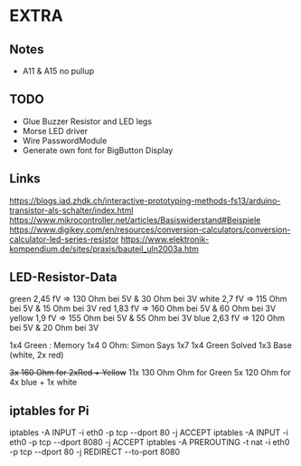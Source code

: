 # EXTRA

## Notes

- A11 & A15 no pullup

## TODO

- Glue Buzzer Resistor and LED legs
- Morse LED driver
- Wire PasswordModule
- Generate own font for BigButton Display

## Links

https://blogs.iad.zhdk.ch/interactive-prototyping-methods-fs13/arduino-transistor-als-schalter/index.html
https://www.mikrocontroller.net/articles/Basiswiderstand#Beispiele
https://www.digikey.com/en/resources/conversion-calculators/conversion-calculator-led-series-resistor
https://www.elektronik-kompendium.de/sites/praxis/bauteil_uln2003a.htm

## LED-Resistor-Data

green 2,45 fV   => 130 Ohm bei 5V & 30 Ohm bei 3V
white 2,7 fV    => 115 Ohm bei 5V & 15 Ohm bei 3V
red 1,83 fV     => 160 Ohm bei 5V & 60 Ohm bei 3V
yellow 1,9 fV   => 155 Ohm bei 5V & 55 Ohm bei 3V
blue 2,63 fV    => 120 Ohm bei 5V & 20 Ohm bei 3V

1x4 Green : Memory
1x4 0 Ohm: Simon Says
1x7 1x4 Green Solved
1x3 Base (white, 2x red)

~~3x 160 Ohm for 2xRed + Yellow~~
11x 130 Ohm Ohm for Green
 5x 120 Ohm for 4x blue + 1x white

## iptables for Pi

iptables -A INPUT -i eth0 -p tcp --dport 80 -j ACCEPT
iptables -A INPUT -i eth0 -p tcp --dport 8080 -j ACCEPT
iptables -A PREROUTING -t nat -i eth0 -p tcp --dport 80 -j REDIRECT --to-port 8080
